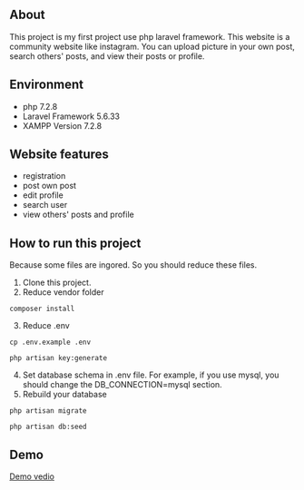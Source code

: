 ## About
This project is my first project use php laravel framework. This website is a community website like instagram. You can upload picture in your own post, search others' posts, and view their posts or profile.

## Environment
- php 7.2.8
- Laravel Framework 5.6.33
- XAMPP Version 7.2.8

## Website features
- registration
- post own post
- edit profile
- search user
- view others' posts and profile

## How to run this project
Because some files are ingored. So you should reduce these files.
1. Clone this project.
2. Reduce vendor folder
```
composer install
```
3. Reduce .env
```
cp .env.example .env

php artisan key:generate
```
4. Set database schema in .env file. For example, if you use mysql, you should change the DB_CONNECTION=mysql section.
5. Rebuild your database
```
php artisan migrate

php artisan db:seed
```
## Demo
[Demo vedio](https://youtu.be/OASgyba81fs)